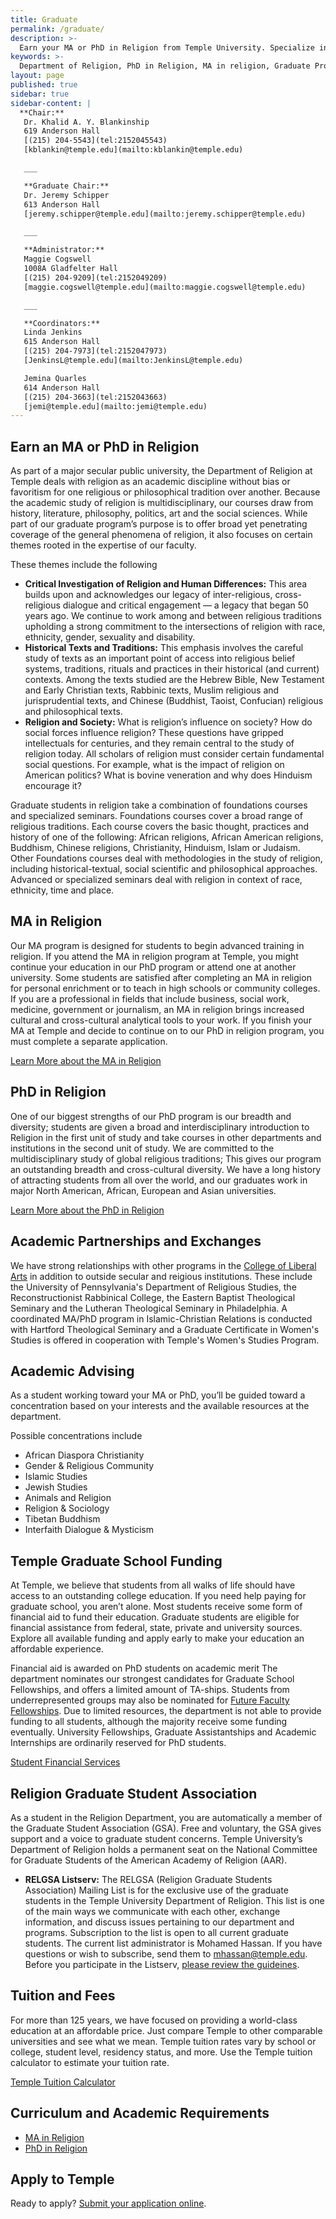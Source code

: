 ```yaml
---
title: Graduate
permalink: /graduate/
description: >-
  Earn your MA or PhD in Religion from Temple University. Specialize in Buddhist Studies, Islamic Studies, Jewish Studies or comparative religion.
keywords: >-
  Department of Religion, PhD in Religion, MA in religion, Graduate Program in Religion
layout: page
published: true
sidebar: true
sidebar-content: |
  **Chair:**  
   Dr. Khalid A. Y. Blankinship  
   619 Anderson Hall  
   [(215) 204-5543](tel:2152045543)  
   [kblankin@temple.edu](mailto:kblankin@temple.edu)  

   ___

   **Graduate Chair:**  
   Dr. Jeremy Schipper  
   613 Anderson Hall    
   [jeremy.schipper@temple.edu](mailto:jeremy.schipper@temple.edu)  

   ___

   **Administrator:**  
   Maggie Cogswell  
   1008A Gladfelter Hall   
   [(215) 204-9209](tel:2152049209)  
   [maggie.cogswell@temple.edu](mailto:maggie.cogswell@temple.edu)  

   ___

   **Coordinators:**  
   Linda Jenkins  
   615 Anderson Hall    
   [(215) 204-7973](tel:2152047973)   
   [JenkinsL@temple.edu](mailto:JenkinsL@temple.edu)  

   Jemina Quarles  
   614 Anderson Hall    
   [(215) 204-3663](tel:2152043663)  
   [jemi@temple.edu](mailto:jemi@temple.edu)
---
```

## Earn an MA or PhD in Religion
As part of a major secular public university, the Department of Religion at Temple deals with religion as an academic discipline without bias or favoritism for one religious or philosophical tradition over another. Because the academic study of religion is multidisciplinary, our courses draw from history, literature, philosophy, politics, art and the social sciences. While part of our graduate program’s purpose is to offer broad yet penetrating coverage of the general phenomena of religion, it also focuses on certain themes rooted in the expertise of our faculty.

These themes include the following

- **Critical Investigation of Religion and Human Differences:** This area builds upon and acknowledges our legacy of inter-religious, cross-religious dialogue and critical engagement — a legacy that began 50 years ago. We continue to work among and between religious traditions upholding a strong commitment to the intersections of religion with race, ethnicity, gender, sexuality and disability.
- **Historical Texts and Traditions:** This emphasis involves the careful study of texts as an important point of access into religious belief systems, traditions, rituals and practices in their historical (and current) contexts. Among the texts studied are the Hebrew Bible, New Testament and Early Christian texts, Rabbinic texts, Muslim religious and jurisprudential texts, and Chinese (Buddhist, Taoist, Confucian) religious and philosophical texts.
- **Religion and Society:** What is religion’s influence on society? How do social forces influence religion? These questions have gripped intellectuals for centuries, and they remain central to the study of religion today. All scholars of religion must consider certain fundamental social questions. For example, what is the impact of religion on American politics? What is bovine veneration and why does Hinduism encourage it?

Graduate students in religion take a combination of foundations courses and specialized seminars. Foundations courses cover a broad range of religious traditions. Each course covers the basic thought, practices and history of one of the following: African religions, African American religions, Buddhism, Chinese religions, Christianity, Hinduism, Islam or Judaism. Other Foundations courses deal with methodologies in the study of religion, including historical-textual, social scientific and philosophical approaches. Advanced or specialized seminars deal with religion in context of race, ethnicity, time and place.

## MA in Religion
Our MA program is designed for students to begin advanced training in religion. If you attend the MA in religion program at Temple, you might continue your education in our PhD program or attend one at another university. Some students are satisfied after completing an MA in religion for personal enrichment or to teach in high schools or community colleges. If you are a professional in fields that include business, social work, medicine, government or journalism, an MA in religion brings increased cultural and cross-cultural analytical tools to your work. If you finish your MA at Temple and decide to continue on to our PhD in religion program, you must complete a separate application.

[Learn More about the MA in Religion](http://bulletin.temple.edu/graduate/scd/cla/religion-ma/)

## PhD in Religion
One of our biggest strengths of our PhD program is our breadth and diversity; students are given a broad and interdisciplinary introduction to Religion in the first unit of study and take courses in other departments and institutions in the second unit of study. We are committed to the multidisciplinary study of global religious traditions; This gives our program an outstanding breadth and cross-cultural diversity. We have a long history of attracting students from all over the world, and our graduates work in major North American, African, European and Asian universities.

[Learn More about the PhD in Religion](http://bulletin.temple.edu/graduate/scd/cla/religion-phd/#text)

## Academic Partnerships and Exchanges
We have strong relationships with other programs in the [College of Liberal Arts](https://liberalarts.temple.edu/) in addition to outside secular and reigious institutions. These include the University of Pennsylvania's Department of Religious Studies, the Reconstructionist Rabbinical College, the Eastern Baptist Theological Seminary and the Lutheran Theological Seminary in Philadelphia. A coordinated MA/PhD program in Islamic-Christian Relations is conducted with Hartford Theological Seminary and a Graduate Certificate in Women's Studies is offered in cooperation with Temple's Women's Studies Program.

## Academic Advising
As a student working toward your MA or PhD, you’ll be guided toward a concentration based on your interests and the available resources at the department.

Possible concentrations include

- African Diaspora Christianity
- Gender & Religious Community
- Islamic Studies
- Jewish Studies
- Animals and Religion
- Religion & Sociology
- Tibetan Buddhism
- Interfaith Dialogue & Mysticism

## Temple Graduate School Funding
At Temple, we believe that students from all walks of life should have access to an outstanding college education. If you need help paying for graduate school, you aren’t alone. Most students receive some form of financial aid to fund their education. Graduate students are eligible for financial assistance from federal, state, private and university sources. Explore all available funding and apply early to make your education an affordable experience.

Financial aid is awarded on PhD students on academic merit The department nominates our strongest candidates for Graduate School Fellowships, and offers a limited amount of TA-ships. Students from underrepresented groups may also be nominated for [Future Faculty Fellowships](http://www.temple.edu/grad/finances/fff_program.htm). Due to limited resources, the department is not able to provide funding to all students, although the majority receive some funding eventually. University Fellowships, Graduate Assistantships and Academic Internships are ordinarily reserved for PhD students.

[Student Financial Services](http://www.temple.edu/grad/finances/index.htm)

## Religion Graduate Student Association
As a student in the Religion Department, you are automatically a member of the Graduate Student Association (GSA). Free and voluntary, the GSA gives support and a voice to graduate student concerns. Temple University’s Department of Religion holds a permanent seat on the National Committee for Graduate Students of the American Academy of Religion (AAR).

- **RELGSA Listserv:** The RELGSA (Religion Graduate Students Association) Mailing List is for the exclusive use of the graduate students in the Temple University Department of Religion. This list is one of the main ways we communicate with each other, exchange information, and discuss issues pertaining to our department and programs. Subscription to the list is open to all current graduate students. The current list administrator is Mohamed Hassan. If you have questions or wish to subscribe, send them to [mhassan@temple.edu](mailto:mhassan@temple.edu). Before you participate in the Listserv, [please review the guideines](http://develop.cla.temple.edu/religion/media/RELGSA-Guidelines.pdf).

## Tuition and Fees
For more than 125 years, we have focused on providing a world-class education at an affordable price. Just compare Temple to other comparable universities and see what we mean. Temple tuition rates vary by school or college, student level, residency status, and more. Use the Temple tuition calculator to estimate your tuition rate.

[Temple Tuition Calculator](https://bursar.temple.edu/tuition-and-fees/tuition-rates)

## Curriculum and Academic Requirements
- [MA in Religion](http://bulletin.temple.edu/graduate/scd/cla/religion-ma/)
- [PhD in Religion](http://bulletin.temple.edu/graduate/scd/cla/religion-phd/)

## Apply to Temple
Ready to apply? [Submit your application online](https://prd-wlssb.temple.edu/prod8/bwskalog.P_DispLoginNon).
